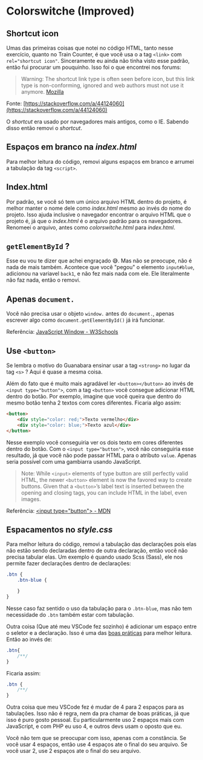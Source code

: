 # Colorswitche (Improved)

## Shortcut icon

Umas das primeiras coisas que notei no código HTML, tanto nesse exercício, quanto no Train Counter, é que você usa o a tag `<link>` com `rel="shortcut icon"`. Sinceramente eu ainda não tinha visto esse padrão, então fui procurar um pouquinho. Isso foi o que encontrei nos forums:

>Warning: The shortcut link type is often seen before icon, but this link type is non-conforming, ignored and web authors must not use it anymore. 
>[Mozilla](https://developer.mozilla.org/en-US/docs/Web/HTML/Link_types)

Fonte: [https://stackoverflow.com/a/44124060](https://stackoverflow.com/a/44124060)

O *shortcut* era usado por navegadores mais antigos, como o IE. Sabendo disso então removi o *shortcut*.


## Espaços em branco na *index.html*

Para melhor leitura do código, removi alguns espaços em branco e arrumei a tabulação da tag `<script>`.


## Index.html

Por padrão, se você só tem um único arquivo HTML dentro do projeto, é melhor manter o nome dele como *index.html* mesmo ao invés do nome do projeto. Isso ajuda inclusive o navegador encontrar o arquivo HTML que o projeto é, já que o *index.html* é o arquivo padrão para os navegadores. Renomeei o arquivo, antes como *colorswitche.html* para *index.html*.


## `getElementById` ?

Esse eu vou te dizer que achei engraçado :sweat_smile:. Mas não se preocupe, não é nada de mais também. Acontece que você "pegou" o elemento `input#blue`, adicionou na variavel `back1`, e não fez mais nada com ele. Ele literalmente não faz nada, então o removi.


## Apenas `document.`

Você não precisa usar o objeto `window.` antes do `document.`, apenas escrever algo como `document.getElementById()` já irá funcionar.

Referência: [JavaScript Window - W3Schools](https://www.w3schools.com/js/js_window.asp)


## Use `<button>`

Se lembra o motivo do Guanabara ensinar usar a tag `<strong>` no lugar da tag `<s>` ? Aqui é quase a mesma coisa.


Além do fato que é muito mais agradável ler `<button></button>` ao invés de `<input type="button">`, com a tag `<button>` você consegue adicionar HTML dentro do botão. Por exemplo, imagine que você queira que dentro do mesmo botão tenha 2 textos com cores diferentes. Ficaria algo assim:


```html
<button>
    <div style="color: red;">Texto vermelho</div>
    <div style="color: blue;">Texto azul</div>
</button>
```


Nesse exemplo você conseguiria ver os dois texto em cores diferentes dentro do botão. Com o `<input type="button">`, você não conseguiria esse resultado, já que você não pode passar HTML para o atributo `value`. Apenas seria possível com uma gambiarra usando JavaScript.


>Note: While `<input>` elements of type button are still perfectly valid HTML, the newer `<button>` element is now the favored way to create buttons. Given that a `<button>`’s label text is inserted between the opening and closing tags, you can include HTML in the label, even images.

Referência: [\<input type="button"> - MDN](https://developer.mozilla.org/en-US/docs/Web/HTML/Element/input/button)


## Espacamentos no *style.css*

Para melhor leitura do código, removi a tabulação das declarações pois elas não estão sendo declaradas dentro de outra declaração, então você não precisa tabular elas. Um exemplo é quando usado Scss (Sass), ele nos permite fazer declarações dentro de declarações:

```scss
.btn {
    .btn-blue {

    }
}
```

Nesse caso faz sentido o uso da tabulação para o `.btn-blue`, mas não tem necessidade do `.btn` também estar com tabulação.

Outra coisa (Que até meu VSCode fez sozinho) é adicionar um espaço entre o seletor e a declaração. Isso é uma das [boas práticas](https://google.github.io/styleguide/htmlcssguide.html#Declaration_Block_Separation) para melhor leitura. Então ao invés de:

```css
.btn{
    /**/
}
```

Ficaria assim:
```css
.btn {
    /**/
}
```

Outra coisa que meu VSCode fez é mudar de 4 para 2 espaços para as tabulações. Isso não é regra, nem da pra chamar de boas práticas, já que isso é puro gosto pessoal. Eu particularmente uso 2 espaços mais com JavaScript, e com PHP eu uso 4, e outros devs usam o oposto que eu. 

Você não tem que se preocupar com isso, apenas com a constância. Se você usar 4 espaços, então use 4 espaços ate o final do seu arquivo. Se você usar 2, use 2 espaços ate o final do seu arquivo. 